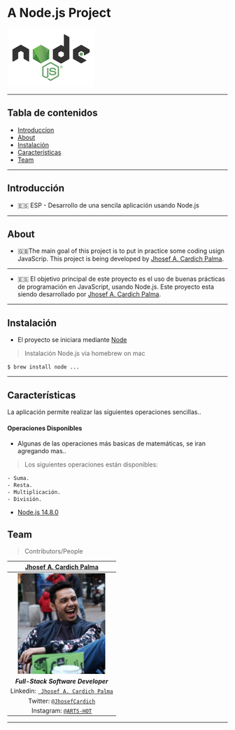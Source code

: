 
#  A Node.js Project
<img src="documentation/logo-node.png" width="200" height="133" />

---
##  Tabla de contenidos


- [Introduccíon](#Introducción)
- [About](#About )
- [Instalación](#instalación)
- [Características](#Características)
- [Team](#team)




---

 
## Introducción


  - 🇪🇸 ESP -  Desarrollo de una sencila aplicación usando Node.js

---
 ## About

  - 🇬🇧The main goal of this project is to put in practice some coding usign JavaScrip.
   This project is being developed by [Jhosef A. Cardich Palma](https://www.linkedin.com/in/jhosef-anderson-cardich-palma-74765788/). 

---
  - 🇪🇸 El objetivo principal de este proyecto es el uso de buenas prácticas de programación en JavaScript, usando Node.js.   Este proyecto esta siendo desarrollado por [Jhosef A. Cardich Palma](https://www.linkedin.com/in/jhosef-anderson-cardich-palma-74765788/).





 ---


## Instalación

 - El proyecto se iniciara mediante [Node](https://nodejs.org/) 


> Instalación Node.js via homebrew on mac 
```
$ brew install node ... 
 ```




---
 

## Características

La aplicación permite realizar las siguientes operaciones sencillas..



#### Operaciones Disponibles
- Algunas de las operaciones más basicas de matemáticas, se iran agregando mas..
> Los siguientes operaciones están disponibles:

````
- Suma.
- Resta.
- Multiplicación.
- División.

````


- [Node.js 14.8.0](https://nodejs.org/dist/)

## Team
> Contributors/People

| <a href="https://www.linkedin.com/in/jhosef-anderson-cardich-palma-74765788/" target="_blank">**Jhosef A. Cardich Palma**</a> | 
| :---: |
|  <a href="https://www.linkedin.com/in/jhosef-anderson-cardich-palma-74765788/" target="_blank"><img src="documentation/profile_pic.png" width="200" height="230" /></a>   |
|***Full-Stack Software Developer***|
| Linkedin:   <a href="https://www.linkedin.com/in/jhosef-anderson-cardich-palma-74765788/" target="_blank">` Jhosef A. Cardich Palma`</a>| 
| Twitter: <a href="http://twitter.com/jhosefcardich" target="_blank">`@JhosefCardich`</a>| 
|Instagram: <a href="http://instagram.com/arts_hot" target="_blank">`@ARTS-HOT`</a>




---


